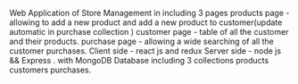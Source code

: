 Web Application of Store Management in 
including 3 pages 
products page - allowing to add a new product and add a new product to customer(update automatic in purchase collection )
customer page - table of all the customer and their products.
purchase page - allowing a wide searching of all the customer purchases.
Client side - react js and redux 
Server side - node js && Express .
with MongoDB Database 
including 3 collections 
products
customers 
purchases.
